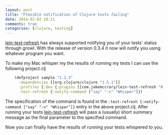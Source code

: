```yaml
---
layout: post
title: "Flexible notification of Clojure tests failing"
date: 2014-02-02 18:11
comments: true
categories: [clojure, testing]
---
```


[lein-test-refresh](https://github.com/jakemcc/lein-test-refresh) has
always supported notifying you of your tests' status through growl.
With the release of version 0.3.4 it now will notify you using
whatever program you want.

To make my Mac whisper my the results of running my tests I can use
the following project.clj

``` clojure
    (defproject sample "1.2.3"
      :dependencies [[org.clojure/clojure "1.5.1"]]
      :profiles {:dev {:plugins [[com.jakemccrary/lein-test-refresh "0.3.4"]]}}
      :test-refresh {:notify-command ["say" "-v" "Whisper"]})
```

The specification of the command is found in the `:test-refresh
{:notify-command ["say" "-v" "Whisper"]}` entry in the above
project.clj. After running your tests
[lein-test-refresh](https://github.com/jakemcc/lein-test-refresh) will
pass a (usually) short summary message as the final parameter to the
specified command.

Now you can finally have the results of running
your tests whispered to you.
